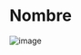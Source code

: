 # Nombre

![image](https://user-images.githubusercontent.com/104933009/167289901-457b8a42-cbc8-4a4a-942e-8b10504f7720.png)
